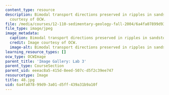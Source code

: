 ```yaml
---
content_type: resource
description: Bimodal transport directions preserved in ripples in sandstone. Image
  courtesy of OCW.
file: /media/courses/12-110-sedimentary-geology-fall-2004/6a4fa07899d93a01d5ff439a31b9a10f_48.jpg
file_type: image/jpeg
image_metadata:
  caption: Bimodal transport directions preserved in ripples in sandstone.
  credit: Image courtesy of OCW.
  image-alt: Bimodal transport directions preserved in ripples in sandstone.
learning_resource_types: []
ocw_type: OCWImage
parent_title: 'Image Gallery: Lab 3'
parent_type: CourseSection
parent_uid: eeeac8a5-415d-8eed-507c-d5f2c39ee747
resourcetype: Image
title: 48.jpg
uid: 6a4fa078-99d9-3a01-d5ff-439a31b9a10f
---
```

